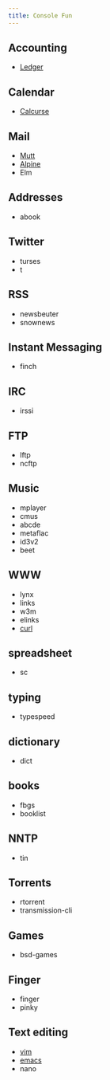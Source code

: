 ```yaml
---
title: Console Fun
---
```


## Accounting

* [Ledger](http://ledger-cli.org/)

## Calendar

* [Calcurse](http://calcurse.org/)

## Mail

* [Mutt](./mutt.md)
* [Alpine](http://www.washington.edu/alpine/)
* Elm

## Addresses

* abook


## Twitter

* turses
* t

## RSS

* newsbeuter
* snownews


## Instant Messaging

* finch

## IRC

* irssi

## FTP

* lftp
* ncftp

## Music

* mplayer
* cmus
* abcde
* metaflac
* id3v2
* beet

## WWW

* lynx
* links
* w3m
* elinks
* [curl](./curl.md)


## spreadsheet

* sc

## typing

* typespeed


## dictionary

* dict

## books

* fbgs
* booklist

## NNTP

* tin

## Torrents

* rtorrent
* transmission-cli

## Games

* bsd-games

## Finger

* finger
* pinky

## Text editing

* [vim](./vim.md)
* [emacs](./emacs.md)
* nano


